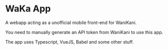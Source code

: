 # WaKa App
A webapp acting as a unofficial mobile front-end for WaniKani.

You need to manually generate an API token from WaniKani to use this app.

The app uses Typescript, VueJS, Babel and some other stuff.
